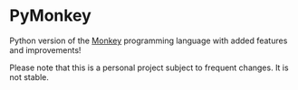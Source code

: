 # PyMonkey

Python version of the [Monkey](https://interpreterbook.com/#the-monkey-programming-language) programming language with added features and improvements!

Please note that this is a personal project subject to frequent changes. It is not stable.
